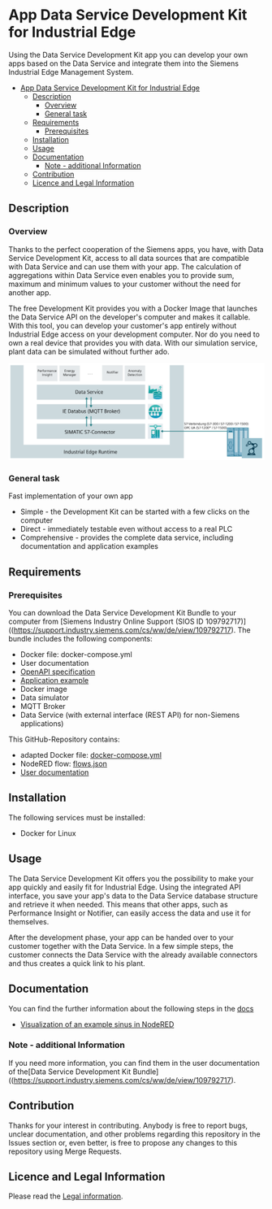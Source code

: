 # App Data Service Development Kit for Industrial Edge

Using the Data Service Development Kit app you can develop your own apps based on the Data Service and integrate them into the Siemens Industrial Edge Management System.

- [App Data Service Development Kit for Industrial Edge](#app-data-service-development-kit-for-industrial-edge)
  - [Description](#description)
    - [Overview](#overview)
    - [General task](#general-task)
  - [Requirements](#requirements)
    - [Prerequisites](#prerequisites)
  - [Installation](#installation)
  - [Usage](#usage)
  - [Documentation](#documentation)
    - [Note - additional Information](#note---additional-information)
  - [Contribution](#contribution)
  - [Licence and Legal Information](#licence-and-legal-information)

## Description

### Overview

Thanks to the perfect cooperation of the Siemens apps, you have, with Data Service Development Kit, access to all data sources that are compatible with Data Service and can use them with your app. The calculation of aggregations within Data Service even enables you to provide sum, maximum and minimum values to your customer without the need for another app.

The free Development Kit provides you with a Docker Image that launches the Data Service API on the developer's computer and makes it callable. With this tool, you can develop your customer's app entirely without Industrial Edge access on your development computer. Nor do you need to own a real device that provides you with data. With our simulation service, plant data can be simulated without further ado.

![deploy VFC](docs/graphics/overview.png)  

### General task

Fast implementation of your own app

- Simple - the Development Kit can be started with a few clicks on the computer
- Direct - immediately testable even without access to a real PLC
- Comprehensive - provides the complete data service, including documentation and application examples

## Requirements

### Prerequisites

You can download the Data Service Development Kit Bundle to your computer from [Siemens Industry Online Support (SIOS ID 109792717)]((<https://support.industry.siemens.com/cs/ww/de/view/109792717>). The bundle includes the following components:

- Docker file: docker-compose.yml
- User documentation
- [OpenAPI specification](docs/OpenAPI_specification.md)
- [Application example](docs/Application_example.md)
- Docker image
- Data simulator
- MQTT Broker
- Data Service (with external interface (REST API) for non-Siemens applications)

This GitHub-Repository contains:

- adapted Docker file:  [docker-compose.yml](./docker-compose.yml)
- NodeRED flow: [flows.json](./examples/NodeRED/flows.json)
- [User documentation](./readme.md)

## Installation

The following services must be installed:

- Docker for Linux

## Usage

The Data Service Development Kit offers you the possibility to make your app quickly and easily fit for Industrial Edge. Using the integrated API interface, you save your app's data to the Data Service database structure and retrieve it when needed. This means that other apps, such as Performance Insight or Notifier, can easily access the data and use it for themselves.

After the development phase, your app can be handed over to your customer together with the Data Service. In a few simple steps, the customer connects the Data Service with the already available connectors and thus creates a quick link to his plant.

## Documentation

You can find the further information about the following steps in the [docs](./docs)

- [Visualization of an example sinus in NodeRED](./docs/Visualization_example_value.md#description)

### Note - additional Information

If you need more information, you can find them in the user documentation of the[Data Service Development Kit Bundle]((<https://support.industry.siemens.com/cs/ww/de/view/109792717>).
  
## Contribution

Thanks for your interest in contributing. Anybody is free to report bugs, unclear documentation, and other problems regarding this repository in the Issues section or, even better, is free to propose any changes to this repository using Merge Requests.

## Licence and Legal Information

Please read the [Legal information](LICENSE.md).
